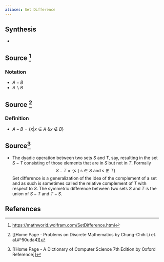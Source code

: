 ```yaml
---
aliases: Set Difference
---
```

## Synthesis
- 
## Source [^1]
### Notation
- $A - B$
- $A \backslash B$
## Source [^2]
### Definition
- $A - B = \{x|x \in A \text{ \& } x \notin B \}$

## Source[^3]
- The dyadic operation between two sets $S$ and $T$, say, resulting in the set $S-T$ consisting of those elements that are in $S$ but not in $T$. Formally$$S-T=\{s \mid s \in S \text { and } s \notin T\}$$Set difference is a generalization of the idea of the complement of a set and as such is sometimes called the relative complement of $T$ with respect to $S$. The symmetric difference between two sets $S$ and $T$ is the union of $S-T$ and $T-S$.
## References

[^1]: https://mathworld.wolfram.com/SetDifference.html
[^2]: [[Home Page - Problems on Discrete Mathematics by Chung-Chih Li et. al.#^50uda4]]
[^3]: [[Home Page - A Dictionary of Computer Science 7th Edition by Oxford Reference]]